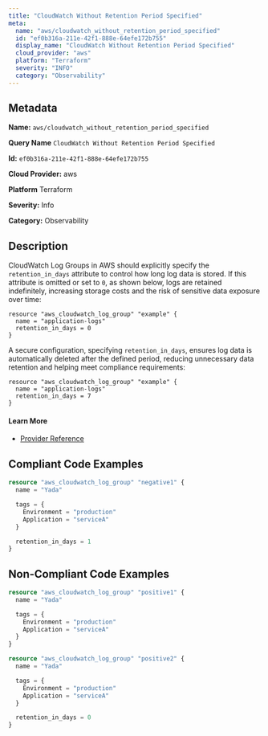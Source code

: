 ```yaml
---
title: "CloudWatch Without Retention Period Specified"
meta:
  name: "aws/cloudwatch_without_retention_period_specified"
  id: "ef0b316a-211e-42f1-888e-64efe172b755"
  display_name: "CloudWatch Without Retention Period Specified"
  cloud_provider: "aws"
  platform: "Terraform"
  severity: "INFO"
  category: "Observability"
---
```

## Metadata

**Name:** `aws/cloudwatch_without_retention_period_specified`

**Query Name** `CloudWatch Without Retention Period Specified`

**Id:** `ef0b316a-211e-42f1-888e-64efe172b755`

**Cloud Provider:** aws

**Platform** Terraform

**Severity:** Info

**Category:** Observability

## Description
CloudWatch Log Groups in AWS should explicitly specify the `retention_in_days` attribute to control how long log data is stored. If this attribute is omitted or set to `0`, as shown below, logs are retained indefinitely, increasing storage costs and the risk of sensitive data exposure over time:

```
resource "aws_cloudwatch_log_group" "example" {
  name = "application-logs"
  retention_in_days = 0
}
```

A secure configuration, specifying `retention_in_days`, ensures log data is automatically deleted after the defined period, reducing unnecessary data retention and helping meet compliance requirements:

```
resource "aws_cloudwatch_log_group" "example" {
  name = "application-logs"
  retention_in_days = 7
}
```


#### Learn More

 - [Provider Reference](https://registry.terraform.io/providers/hashicorp/aws/latest/docs/resources/cloudwatch_log_group)


## Compliant Code Examples
```terraform
resource "aws_cloudwatch_log_group" "negative1" {
  name = "Yada"

  tags = {
    Environment = "production"
    Application = "serviceA"
  }

  retention_in_days = 1
}

```
## Non-Compliant Code Examples
```terraform
resource "aws_cloudwatch_log_group" "positive1" {
  name = "Yada"

  tags = {
    Environment = "production"
    Application = "serviceA"
  }
}

resource "aws_cloudwatch_log_group" "positive2" {
  name = "Yada"

  tags = {
    Environment = "production"
    Application = "serviceA"
  }

  retention_in_days = 0
}

```